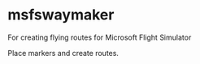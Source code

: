 # msfswaymaker

For creating flying routes for Microsoft Flight Simulator

Place markers and create routes.